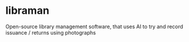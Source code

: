 # libraman
Open-source library management software, that uses AI to try and record issuance / returns using photographs
